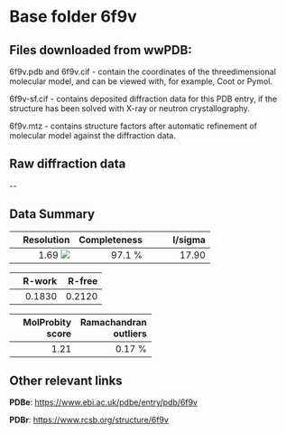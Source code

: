 # Base folder 6f9v

## Files downloaded from wwPDB:

6f9v.pdb and 6f9v.cif - contain the coordinates of the threedimensional molecular model, and can be viewed with, for example, Coot or Pymol.

6f9v-sf.cif - contains deposited diffraction data for this PDB entry, if the structure has been solved with X-ray or neutron crystallography.

6f9v.mtz - contains structure factors after automatic refinement of molecular model against the diffraction data.

## Raw diffraction data

--<br> 

## Data Summary
|   | Resolution | Completeness| I/sigma |
|---|-------------:|----------------:|--------------:|
|   |1.69 <img src="https://latex.codecogs.com/svg.latex?{\mbox{\normalfont\AA}}"/>|97.1  %|<img width=50/>17.90|

|   | **R-work**| **R-free**   
|---|-------------:|----------------:|           
||0.1830|0.2120|

|   |**MolProbity<br>score**| **Ramachandran<br>outliers** 
|---|-------------:|----------------:|
||1.21|0.17 %|

## Other relevant links 
**PDBe**:  https://www.ebi.ac.uk/pdbe/entry/pdb/6f9v
 
**PDBr**: https://www.rcsb.org/structure/6f9v 

